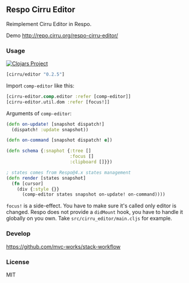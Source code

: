 
Respo Cirru Editor
----

Reimplement Cirru Editor in Respo.

Demo http://repo.cirru.org/respo-cirru-editor/

### Usage

[![Clojars Project](https://img.shields.io/clojars/v/cirru/editor.svg)](https://clojars.org/cirru/editor)

```clojure
[cirru/editor "0.2.5"]
```

Import `comp-editor` like this:

```clojure
[cirru-editor.comp.editor :refer [comp-editor]]
[cirru-editor.util.dom :refer [focus!]]
```

Arguments of `comp-editor`:

```clojure
(defn on-update! [snapshot dispatch!]
  (dispatch! :update snapshot))

(defn on-command [snapshot dispatch! e])

(defn schema {:snaphot {:tree []
                        :focus []
                        :clipboard []}})

; states comes from Respo@4.x states management
(defn render [states snapshot]
  (fn [cursor]
    (div {:style {}}
      (comp-editor states snapshot on-update! on-command))))
```

`focus!` is a side-effect. You have to make sure it's called only editor is changed.
Respo does not provide a `didMount` hook, you have to handle it globally on you own.
Take `src/cirru_editor/main.cljs` for example.

### Develop

https://github.com/mvc-works/stack-workflow

### License

MIT
